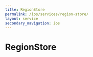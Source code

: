 ```yaml
---
title: RegionStore
permalink: /ios/services/region-store/
layout: service
secondary_navigation: ios
---
```


# RegionStore
